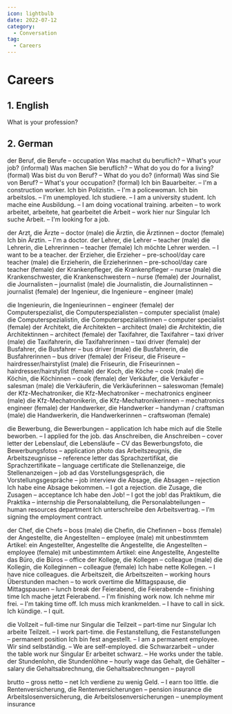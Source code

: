 ```yaml
---
icon: lightbulb
date: 2022-07-12
category:
  - Conversation
tag:
  - Careers
---
```

# Careers
   
<!-- more -->
## 1. English
What is your profession?
## 2. German

der Beruf, die Berufe – occupation
Was machst du beruflich? – What's your job? (informal)
Was machen Sie beruflich? – What do you do for a living? (formal)
Was bist du von Beruf? – What do you do? (informal)
Was sind Sie von Beruf? – What's your occupation? (formal)
Ich bin Bauarbeiter. – I'm a construction worker.
Ich bin Polizistin. – I'm a policewoman.
Ich bin arbeitslos. – I'm unemployed.
Ich studiere. – I am a university student.
Ich mache eine Ausbildung. – I am doing vocational training.
arbeiten – to work
arbeitet, arbeitete, hat gearbeitet
die Arbeit – work
hier nur Singular
Ich suche Arbeit. – I'm looking for a job.

der Arzt, die Ärzte – doctor (male)
die Ärztin, die Ärztinnen – doctor (female)
Ich bin Ärztin. – I'm a doctor.
der Lehrer, die Lehrer – teacher (male)
die Lehrerin, die Lehrerinnen – teacher (female)
Ich möchte Lehrer werden. – I want to be a teacher.
der Erzieher, die Erzieher – pre-school/day care teacher (male)
die Erzieherin, die Erzieherinnen – pre-school/day care teacher (female)
der Krankenpfleger, die Krankenpfleger – nurse (male)
die Krankenschwester, die Krankenschwestern – nurse (female)
der Journalist, die Journalisten – journalist (male)
die Journalistin, die Journalistinnen – journalist (female)
der Ingenieur, die Ingenieure – engineer (male)

die Ingenieurin, die Ingenieurinnen – engineer (female)
der Computerspezialist, die Computerspezialisten – computer specialist
(male)
die Computerspezialistin, die Computerspezialistinnen – computer specialist
(female)
der Architekt, die Architekten – architect (male)
die Architektin, die Architektinnen – architect (female)
der Taxifahrer, die Taxifahrer – taxi driver (male)
die Taxifahrerin, die Taxifahrerinnen – taxi driver (female)
der Busfahrer, die Busfahrer – bus driver (male)
die Busfahrerin, die Busfahrerinnen – bus driver (female)
der Friseur, die Friseure – hairdresser/hairstylist (male)
die Friseurin, die Friseurinnen – hairdresser/hairstylist (female)
der Koch, die Köche – cook (male)
die Köchin, die Köchinnen – cook (female)
der Verkäufer, die Verkäufer – salesman (male)
die Verkäuferin, die Verkäuferinnen – saleswoman (female)
der Kfz-Mechatroniker, die Kfz-Mechatroniker – mechatronics engineer (male)
die Kfz-Mechatronikerin, die Kfz-Mechatronikerinnen – mechatronics
engineer (female)
der Handwerker, die Handwerker – handyman / craftsman (male)
die Handwerkerin, die Handwerkerinnen – craftswoman (female)

die Bewerbung, die Bewerbungen – application
Ich habe mich auf die Stelle beworben. – I applied for the job.
das Anschreiben, die Anschreiben – cover letter
der Lebenslauf, die Lebensläufe – CV
das Bewerbungsfoto, die Bewerbungsfotos – application photo
das Arbeitszeugnis, die Arbeitszeugnisse – reference letter
das Sprachzertifikat, die Sprachzertifikate – language certificate
die Stellenanzeige, die Stellenanzeigen – job ad
das Vorstellungsgespräch, die Vorstellungsgespräche – job interview
die Absage, die Absagen – rejection
Ich habe eine Absage bekommen. – I got a rejection.
die Zusage, die Zusagen – acceptance
Ich habe den Job! – I got the job!
das Praktikum, die Praktika – internship
die Personalabteilung, die Personalabteilungen – human resources
department
Ich unterschreibe den Arbeitsvertrag. – I’m signing the employment contract.


der Chef, die Chefs – boss (male)
die Chefin, die Chefinnen – boss (female)
der Angestellte, die Angestellten – employee (male)
mit unbestimmtem Artikel: ein Angestellter, Angestellte
die Angestellte, die Angestellten – employee (female)
mit unbestimmtem Artikel: eine Angestellte, Angestellte
das Büro, die Büros – office
der Kollege, die Kollegen – colleague (male)
die Kollegin, die Kolleginnen – colleague (female)
Ich habe nette Kollegen. – I have nice colleagues.
die Arbeitszeit, die Arbeitszeiten – working hours
Überstunden machen – to work overtime
die Mittagspause, die Mittagspausen – lunch break
der Feierabend, die Feierabende – finishing time
Ich mache jetzt Feierabend. – I'm finishing work now.
Ich nehme mir frei. – I'm taking time off.
Ich muss mich krankmelden. – I have to call in sick.
Ich kündige. – I quit.

die Vollzeit – full-time
nur Singular
die Teilzeit – part-time
nur Singular
Ich arbeite Teilzeit. – I work part-time.
die Festanstellung, die Festanstellungen – permanent position
Ich bin fest angestellt. – I am a permanent employee.
Wir sind selbständig. – We are self-employed.
die Schwarzarbeit – under the table work
nur Singular
Er arbeitet schwarz. – He works under the table.
der Stundenlohn, die Stundenlöhne – hourly wage
das Gehalt, die Gehälter – salary
die Gehaltsabrechnung, die Gehaltsabrechnungen – payroll

brutto – gross
netto – net
Ich verdiene zu wenig Geld. – I earn too little.
die Rentenversicherung, die Rentenversicherungen – pension insurance
die Arbeitslosenversicherung, die Arbeitslosenversicherungen –
unemployment insurance
